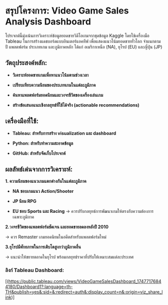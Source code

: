  # สรุปโครงการ: Video Game Sales Analysis Dashboard
 
โปรเจกต์นี้มุ่งเน้นการวิเคราะห์ข้อมูลยอดขายวิดีโอเกมจากชุดข้อมูล Kaggle โดยใช้เครื่องมือ Tableau ในการสร้างแดชบอร์ดแบบอินเตอร์แอคทีฟ เพื่อแสดงแนวโน้มยอดขายทั่วโลก จำแนกตามปี แพลตฟอร์ม ประเภทเกม และภูมิภาคหลัก ได้แก่ อเมริกาเหนือ (NA), ยุโรป (EU) และญี่ปุ่น (JP)

 ## วัตถุประสงค์หลัก:
 
- **วิเคราะห์ยอดขายเกมเพื่อหาแนวโน้มตามช่วงเวลา**

- **เปรียบเทียบความนิยมของประเภทเกมในแต่ละภูมิภาค**

- **ค้นหาแพลตฟอร์มยอดนิยมและวงจรชีวิตของเครื่องเล่นเกม**

- **สร้างข้อเสนอแนะเชิงกลยุทธ์ที่ใช้ได้จริง (actionable recommendations)**

 ## เครื่องมือที่ใช้:
 
- **Tableau: สำหรับการสร้าง visualization และ dashboard**

- **Python: สำหรับทำความสะอาดข้อมูล**

- **GitHub: สำหรับจัดเก็บโปรเจกต์**

## ผลลัพธ์เด่นจากการวิเคราะห์:

**1. ความนิยมของแนวเกมแตกต่างกันในแต่ละภูมิภาค**

- **NA ชอบเกมแนว Action/Shooter**

- **JP นิยม RPG**

- **EU ชอบ Sports และ Racing**
→ ควรปรับกลยุทธ์การพัฒนาเกมให้ตรงกับความต้องการเฉพาะภูมิภาค

**2.วงจรชีวิตของแพลตฟอร์มชัดเจน และยอดขายลดลงหลังปี 2010**

→ ควร Remaster เกมยอดนิยมในอดีตสำหรับแพลตฟอร์มใหม่

**3.ยุโรปมีศักยภาพในการเติบโตสูงกว่าภูมิภาคอื่น**

→ แนะนำให้ขยายตลาดในยุโรป พร้อมกลยุทธ์ราคาที่ปรับให้เหมาะสมแต่ละประเทศ

 ### ลิงก์ Tableau Dashboard:
 
 [(https://public.tableau.com/views/VideoGameSalesDashboard_17477176844180/Dashboard1?:language=th-TH&publish=yes&:sid=&:redirect=auth&:display_count=n&:origin=viz_share_link)]
